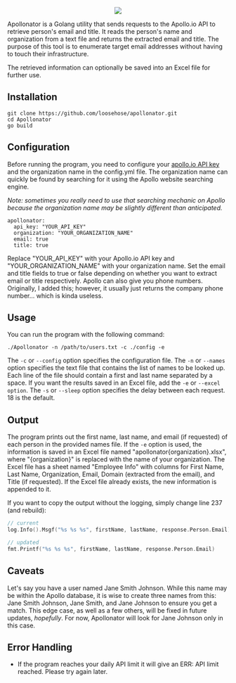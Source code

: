 <p align="center">
  <img src="https://user-images.githubusercontent.com/75705022/212420146-b2ccb43b-f803-49a9-a362-50ba4e789048.png" />
</p>

Apollonator is a Golang utility that sends requests to the Apollo.io API to retrieve person's email and title. It reads the person's name and organization from a text file and returns the extracted email and title. The purpose of this tool is to enumerate target email addresses without having to touch their infrastructure. 

The retrieved information can optionally be saved into an Excel file for further use.

## Installation

```
git clone https://github.com/loosehose/apollonator.git
cd Apollonator
go build
```

## Configuration

Before running the program, you need to configure your [apollo.io API key](https://developer.apollo.io/keys/) and the organization name in the config.yml file. The organization name can quickly be found by searching for it using the Apollo website searching engine.

*Note: sometimes you really need to use that searching mechanic on Apollo because the organization name may be slightly different than anticipated.*

```
apollonator:
  api_key: "YOUR_API_KEY"
  organization: "YOUR_ORGANIZATION_NAME"
  email: true
  title: true
```

Replace "YOUR_API_KEY" with your Apollo.io API key and "YOUR_ORGANIZATION_NAME" with your organization name. Set the email and title fields to true or false depending on whether you want to extract email or title respectively. Apollo can also give you phone numbers. Originally, I added this; however, it usually just returns the company phone number... which is kinda useless.

## Usage

You can run the program with the following command:

```
./Apollonator -n /path/to/users.txt -c ./config -e
```

The `-c` or `--config` option specifies the configuration file.
The `-n` or `--names` option specifies the text file that contains the list of names to be looked up. Each line of the file should contain a first and last name separated by a space.
If you want the results saved in an Excel file, add the `-e` or `--excel option`.
The `-s` or `--sleep` option specifies the delay between each request. 18 is the default.

## Output

The program prints out the first name, last name, and email (if requested) of each person in the provided names file. If the `-e` option is used, the information is saved in an Excel file named "apollonator{organization}.xlsx", where "{organization}" is replaced with the name of your organization. The Excel file has a sheet named "Employee Info" with columns for First Name, Last Name, Organization, Email, Domain (extracted from the email), and Title (if requested). If the Excel file already exists, the new information is appended to it.

If you want to copy the output without the logging, simply change line 237 (and rebuild):

```go
// current
log.Info().Msgf("%s %s %s", firstName, lastName, response.Person.Email)
```

```go
// updated
fmt.Printf("%s %s %s", firstName, lastName, response.Person.Email)
```

## Caveats

Let's say you have a user named Jane Smith Johnson. While this name may be within the Apollo database, it is wise to create three names from this: Jane Smith Johnson, Jane Smith, and Jane Johnson to ensure you get a match. This edge case, as well as a few others, will be fixed in future updates, *hopefully*. For now, Apollonator will look for Jane Johnson only in this case.

## Error Handling

- If the program reaches your daily API limit it will give an ERR: API limit reached. Please try again later.
